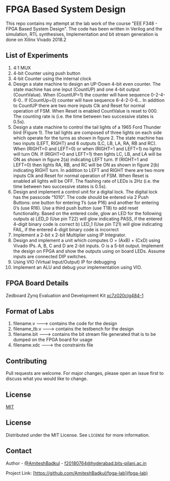 # FPGA Based System Design
This repo contains my attempt at the lab work of the course "EEE F348 - FPGA Based System Design". The code has been written in Verilog and the simulation, RTL synthesises, Implementation and bit stream generation is done on Xilinx Vivado 2018.2

## List of Experiments
1. 4:1 MUX 
2. 4-bit Counter using push button
3. 4-bit Counter using the internal clock 
4. Design a state machine to design an UP-Down 4-bit even counter. The state machine has one input (CountUP) and one 4-bit output (CountValue). When (CountUP=1)
the counter will have sequence 0-2-4-6-0.. If (CountUp=0) counter will have sequence 6-4-2-0-6... In addition to CountUP there are two more inputs Clk and Reset for normal operation of FSM. When Reset is enabled CountValue is reset to 000. The counting rate is (i.e. the time between two successive states is 0.5s).
5. Design a state machine to control the tail lights of a 1965 Ford Thunder bird (Figure 1). The tail lights are composed of three lights on each side which operate for the turns as shown in figure 2. The state machine has two inputs (LEFT, RIGHT) and 6 outputs (LC, LB, LA, RA, RB and RC). When (RIGHT=0 and LEFT=0) or when (RIGHT=1 and LEFT=1) no lights will turn ON. If (RIGHT=0 and LEFT=1) then lights LC, LB, and LA will be ON as shown in figure 2(a) indicating LEFT turn. If (RIGHT=1 and LEFT=0) then lights RA, RB, and RC will be ON as shown in figure 2(b) indicating RIGHT turn. In addition to LEFT and RIGHT there are two more inputs Clk and Reset for normal operation of FSM. When Reset is enabled all lights will be OFF. The flashing rate of LEDs is 2Hz (i.e. the time between two successive states is 0.5s). 
6. Design and implement a control unit for a digital lock. The digital lock has the passcode “1010”. The code should be entered via 2 Push Buttons: one button for entering 1’s (use P16) and another for entering 0’s (use R16). Use a third push button (use T18) to add reset functionality. Based on the entered code, glow an LED for the following outputs
a)	LED_0 (Use pin T22) will glow indicating PASS, if the entered 4-digit binary code is correct
b)	LED_1 (Use pin T21) will glow indicating FAIL, if the entered 4-digit binary code is incorrect
7. Implement a 2-bit x 2-bit Multiplier using IP Integrator.
8. Design and implement a unit which computes O = (AxB) + (CxD) using Vivado IPs. A, B, C and D are 2-bit inputs. O is a 5-bit output. Implement the design on FPGA and show the outputs using on board LEDs. Assume inputs are connected DIP switches.
9. Using VIO (Virtual Input/Output) IP for debugging
10. Implement an ALU and debug your implementation using VIO.

## FPGA Board Details
Zedboard Zynq Evaluation and Development Kit [xc7z020clg484-1](https://www.xilinx.com/products/boards-and-kits/1-8dyf-11.html)


## Format of Labs
1. filename.v    ---> contains the code for the design
2. filename_tb.v ---> contains the testbench for the design 
3. filename.bit  ---> contains the bit stream file generated that is to be dumped on the FPGA board for usage
4. filename.xdc  ---> the constraints file

## Contributing
Pull requests are welcome. For major changes, please open an issue first to discuss what you would like to change.


## License
[MIT](https://github.com/AmiteshBadkul/fpga-lab/blob/master/LICENSE)

<!-- LICENSE -->
## License

Distributed under the MIT License. See `LICENSE` for more information.

<!-- CONTACT -->
## Contact

Author - [@AmiteshBadkul](https://github.com/AmiteshBadkul) - f20180764@hyderabad.bits-pilani.ac.in

Project Link: [https://github.com/AmiteshBadkul/fpga-lab](fpga-lab)

